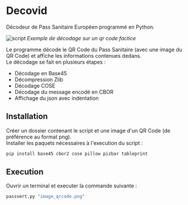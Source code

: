 # Decovid
Décodeur de Pass Sanitaire Européen programmé en Python.

![script](https://user-images.githubusercontent.com/88982293/129491150-381fe7e2-1843-4194-aee3-9ff81d339c79.png)
*Exemple de décodage sur un qr code factice*

Le programme décode le QR Code du Pass Sanitaire (avec une image du QR Code) et affiche les informations contenues dedans.\
Le décodage se fait en plusieurs étapes :
- Décodage en Base45
- Décompression Zlib
- Décodage COSE
- Décodage du message encodé en CBOR
- Affichage du json avec indentation

## Installation

Créer un dossier contenant le script et une image d'un QR Code (de préférence au format png).\
Installer les paquets nécessaires à l'execution du script :

```python
pip install base45 cbor2 cose pillow pizbar tableprint
```

## Execution

Ouvrir un terminal et executer la commande suivante :

```python
passvert.py "image_qrcode.png"
```
